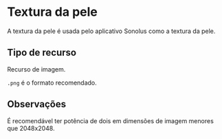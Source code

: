 # Textura da pele

A textura da pele é usada pelo aplicativo Sonolus como a textura da pele.

## Tipo de recurso

Recurso de imagem.

`.png` é o formato recomendado.

## Observações

É recomendável ter potência de dois em dimensões de imagem menores que 2048x2048.
